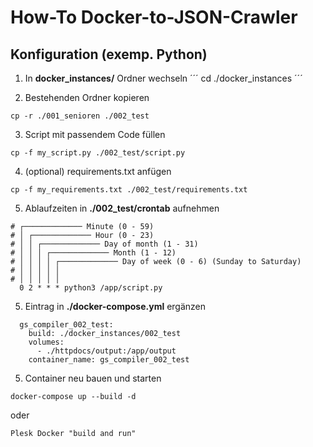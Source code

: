 # How-To Docker-to-JSON-Crawler

## Konfiguration (exemp. Python)
1. In **docker_instances/** Ordner wechseln
´´´
cd ./docker_instances
´´´

2. Bestehenden Ordner kopieren 
```
cp -r ./001_senioren ./002_test
```

3. Script mit passendem Code füllen
```
cp -f my_script.py ./002_test/script.py
```

4. (optional) requirements.txt anfügen
```
cp -f my_requirements.txt ./002_test/requirements.txt
```

5. Ablaufzeiten in  **./002_test/crontab** aufnehmen
```
# ┌───────────── Minute (0 - 59)
# │ ┌───────────── Hour (0 - 23)
# │ │ ┌───────────── Day of month (1 - 31)
# │ │ │ ┌───────────── Month (1 - 12)
# │ │ │ │ ┌───────────── Day of week (0 - 6) (Sunday to Saturday)
# │ │ │ │ │
# │ │ │ │ │
  0 2 * * * python3 /app/script.py
```

5. Eintrag in **./docker-compose.yml** ergänzen
```
  gs_compiler_002_test:
    build: ./docker_instances/002_test
    volumes:
      - ./httpdocs/output:/app/output
    container_name: gs_compiler_002_test
```

5. Container neu bauen und starten
```
docker-compose up --build -d
```

oder 
```
Plesk Docker "build and run"
```

